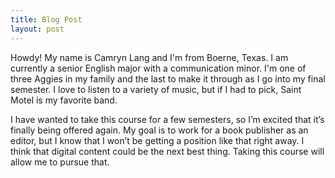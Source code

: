 ```yaml
---
title: Blog Post
layout: post
---
```

Howdy! My name is Camryn Lang and I'm from Boerne, Texas. I am currently a senior English major with a communication minor. I'm one of three Aggies in my family and the last to make it through as I go into my final semester. I love to listen to a variety of music, but if I had to pick, Saint Motel is my favorite band. 

I have wanted to take this course for a few semesters, so I’m excited that it’s finally being offered again. My goal is to work for a book publisher as an editor, but I know that I won’t be getting a position like that right away. I think that digital content could be the next best thing. Taking this course will allow me to pursue that. 
